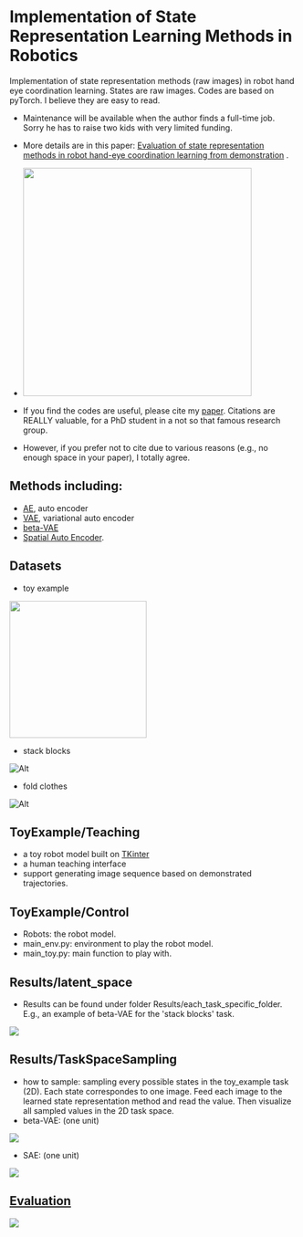 # Implementation of State Representation Learning Methods in Robotics

Implementation of state representation methods (raw images) in robot hand eye coordination learning. States are raw images. Codes are based on pyTorch. I believe they are easy to read.

- Maintenance will be available when the author finds a full-time job. Sorry he has to raise two kids with very limited funding.
- More details are in this paper: [Evaluation of state representation methods in robot hand-eye coordination learning from demonstration][8] .

- <img src="https://github.com/atlas-jj/state-representation-robotics/blob/master/fig1.jpg?raw=true" width="400"/>

- If you find the codes are useful, please cite my [paper][8]. Citations are REALLY valuable, for a PhD student in a not so that famous research group.
- However, if you prefer not to cite due to various reasons (e.g., no enough space in your paper), I totally agree.


## Methods including: 
- [AE][1], auto encoder
- [VAE][2], variational auto encoder
- [beta-VAE][3]
- [Spatial Auto Encoder][4].


## Datasets
- toy example

<img src="https://github.com/atlas-jj/state-representation-robotics/blob/master/Dataset/ToyExample/Dataset/1/raw_104.jpg?raw=true" width="240"/>

- stack blocks

![Alt][5]

- fold clothes

![Alt][6]

## ToyExample/Teaching
- a toy robot model built on [TKinter][7]
- a human teaching interface
- support generating image sequence based on demonstrated trajectories.

## ToyExample/Control
- Robots: the robot model.
- main_env.py: environment to play the robot model.
- main_toy.py: main function to play with.

## Results/latent_space
- Results can be found under folder Results/each_task_specific_folder. E.g., an example of beta-VAE for the 'stack blocks' task.

![](https://github.com/atlas-jj/state-representation-robotics/blob/master/Results/Blocks/beta-VAE/BlocksV2_h1r1_dim50_0.05_172.8_1000_111678.82_4.34.jpg?raw=true)

## Results/TaskSpaceSampling
- how to sample: sampling every possible states in the toy_example task (2D). Each state correspondes to one image. Feed each image to the learned state representation method and read the value. Then visualize all sampled values in the 2D task space.
- beta-VAE: (one unit)

![](https://github.com/atlas-jj/state-representation-robotics/blob/master/Results/TaskSpaceSampling/Toy_example_z1_gap1_color.png?raw=true)

- SAE: (one unit)

![](https://github.com/atlas-jj/state-representation-robotics/blob/master/Results/TaskSpaceSampling/Toy_example_SAE_gap1_z2.png?raw=true)

## [Evaluation][8]
![](https://github.com/atlas-jj/state-representation-robotics/blob/master/fig2.jpg?raw=true)

[1]: https://en.wikipedia.org/wiki/Autoencoder
[2]: https://arxiv.org/abs/1312.6114
[3]: https://arxiv.org/abs/1804.03599
[4]: https://arxiv.org/abs/1509.06113
[5]: https://github.com/atlas-jj/state-representation-robotics/blob/master/Dataset/Blocks/final/raw_20.jpg?raw=true
[6]: https://github.com/atlas-jj/state-representation-robotics/blob/master/Dataset/Cloth/final/raw_20.jpg?raw=true
[7]: https://wiki.python.org/moin/TkInter
[8]: https://arxiv.org/abs/1903.00634
